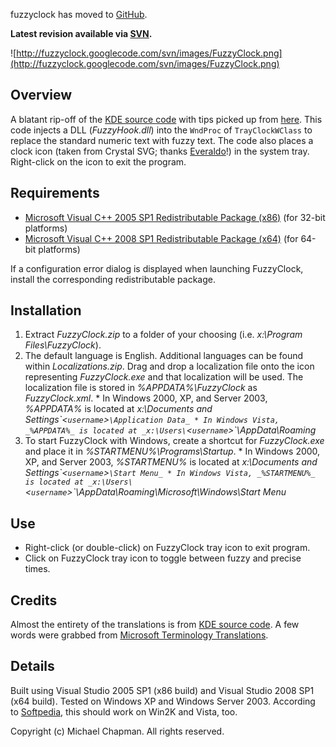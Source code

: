 fuzzyclock has moved to [GitHub](https://github.com/m66n/fuzzyclock).

**Latest revision available via [SVN](http://code.google.com/p/fuzzyclock/source/checkout).**

![http://fuzzyclock.googlecode.com/svn/images/FuzzyClock.png](http://fuzzyclock.googlecode.com/svn/images/FuzzyClock.png)

## Overview ##
A blatant rip-off of the [KDE source code](http://techbase.kde.org/Getting_Started) with tips picked up from [here](http://homepage1.nifty.com/kazubon/tclocklight/index.html). This code injects a DLL (_FuzzyHook.dll_) into the `WndProc` of `TrayClockWClass` to replace the standard numeric text with fuzzy text. The code also places a clock icon (taken from Crystal SVG; thanks [Everaldo](http://www.everaldo.com/)!) in the system tray. Right-click on the icon to exit the program.

## Requirements ##
  * [Microsoft Visual C++ 2005 SP1 Redistributable Package (x86)](http://www.microsoft.com/downloads/details.aspx?FamilyID=200b2fd9-ae1a-4a14-984d-389c36f85647&displaylang=en) (for 32-bit platforms)
  * [Microsoft Visual C++ 2008 SP1 Redistributable Package (x64)](http://www.microsoft.com/downloads/details.aspx?familyid=BA9257CA-337F-4B40-8C14-157CFDFFEE4E&displaylang=en) (for 64-bit platforms)

If a configuration error dialog is displayed when launching FuzzyClock, install the corresponding redistributable package.

## Installation ##
  1. Extract _FuzzyClock.zip_ to a folder of your choosing (i.e. _x:\Program Files\FuzzyClock_).
  1. The default language is English. Additional languages can be found within _Localizations.zip_.  Drag and drop a localization file onto the icon representing _FuzzyClock.exe_ and that localization will be used.  The localization file is stored in _%APPDATA%\FuzzyClock_ as _FuzzyClock.xml_.
    * In Windows 2000, XP, and Server 2003, _%APPDATA%_ is located at _x:\Documents and Settings\`<`username`>`\Application Data_
    * In Windows Vista, _%APPDATA%_ is located at _x:\Users\`<`username`>`\AppData\Roaming_
  1. To start FuzzyClock with Windows, create a shortcut for _FuzzyClock.exe_ and place it in _%STARTMENU%\Programs\Startup_.
    * In Windows 2000, XP, and Server 2003, _%STARTMENU%_ is located at _x:\Documents and Settings\`<`username`>`\Start Menu_
    * In Windows Vista, _%STARTMENU%_ is located at _x:\Users\`<`username`>`\AppData\Roaming\Microsoft\Windows\Start Menu_

## Use ##
  * Right-click (or double-click) on FuzzyClock tray icon to exit program.
  * Click on FuzzyClock tray icon to toggle between fuzzy and precise times.

## Credits ##
Almost the entirety of the translations is from [KDE source code](http://i18n.kde.org/). A few words were grabbed from [Microsoft Terminology Translations](http://msdn.microsoft.com/en-us/goglobal/bb688105.aspx).

## Details ##
Built using Visual Studio 2005 SP1 (x86 build) and Visual Studio 2008 SP1 (x64 build).  Tested on Windows XP and Windows Server 2003.  According to [Softpedia](http://www.softpedia.com/get/Desktop-Enhancements/Clocks-Time-Management/FuzyClock.shtml), this should work on Win2K and Vista, too.

Copyright (c) Michael Chapman. All rights reserved.
